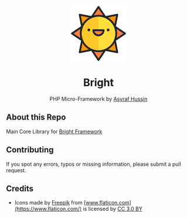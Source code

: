 <div align="center">
    <img width=150 src ="logo.svg" />
</div>

<h1 align="center"> Bright </h1> 
<p align="center"> PHP Micro-Framework by <a href="https://github.com/AsyrafHussin">Asyraf Hussin</a></p>

## About this Repo
Main Core Library for [Bright Framework](https://brightframework.psm.my)

## Contributing
If you spot any errors, typos or missing information, please submit a pull request.

## Credits
* Icons made by [Freepik](http://www.freepik.com) from [www.flaticon.com](https://www.flaticon.com/) is licensed by [CC 3.0 BY](http://creativecommons.org/licenses/by/3.0/) 